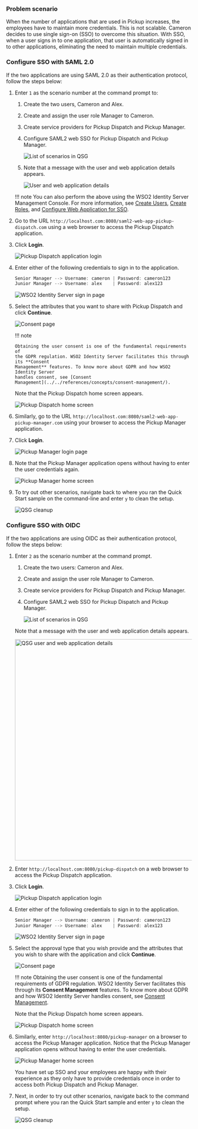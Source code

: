 ### Problem scenario

When the number of applications that are used in Pickup increases, the
employees have to maintain more credentials. This is not scalable.
Cameron decides to use single sign-on (SSO) to overcome this situation.
With SSO, when a user signs in to one application, that
user is automatically signed in to other applications, eliminating
the need to maintain multiple credentials.

<!-- ![QSG SSO scenario](../../assets/img/get-started/qsg-sso-scenario.png)
 -->


<!-- ![QSG SSO scenario2](../../assets/img/get-started/qsg-sso-scenario2.png) -->


### Configure SSO with SAML 2.0

If the two applications are using SAML 2.0 as their authentication
protocol, follow the steps below:

1.  Enter `1` as the scenario number at the
    command prompt to:

    1.  Create the two users, Cameron and Alex.
    2.  Create and assign the user role Manager to Cameron.
    3.  Create service providers for Pickup Dispatch and Pickup Manager.
    4.  Configure SAML2 web SSO for Pickup Dispatch and Pickup
        Manager.
          
        ![List of scenarios in QSG](../../assets/img/get-started/qsg-configure-sso.png)
        
    5.  Note that a message with the user and web application details
        appears.
          
        ![User and web application details](../../assets/img/get-started/qsg-sso-configure-saml-2.png)


    !!! note
        You can also perform the above using the WSO2 Identity Server Management Console.
        For more information, see [Create Users](../../guides/identity-lifecycles/onboard-overview), [Create Roles](../../guides/identity-lifecycles/add-user-roles/), and [Configure Web Application for SSO](../../guides/login/sso-for-saml/).
    

2.  Go to the URL
    `http://localhost.com:8080/saml2-web-app-pickup-dispatch.com` using
    a web browser to access the Pickup Dispatch application.

3.  Click **Login**.
  
    ![Pickup Dispatch application login](../../assets/img/get-started/qsg-sso-dispatch-login.png)
    
4.  Enter either of the following credentials to sign in to the
    application.

    ``` java
    Senior Manager --> Username: cameron | Password: cameron123
    Junior Manager --> Username: alex    | Password: alex123
    ```

    ![WSO2 Identity Server sign in page](../../assets/img/get-started/qsg-sso-login-credentials.png)

5.  Select the attributes that you want to share with Pickup Dispatch and click
    **Continue**.

    ![Consent page](../../assets/img/get-started/qsg-sso-consent.png)

    !!! note
    
        Obtaining the user consent is one of the fundamental requirements of
        the GDPR regulation. WSO2 Identity Server facilitates this through its **Consent
        Management** features. To know more about GDPR and how WSO2 Identity Server
        handles consent, see [Consent
        Management](../../references/concepts/consent-management/).

    Note that the Pickup Dispatch home screen appears.

    ![Pickup Dispatch home screen](../../assets/img/get-started/qsg-sso-dispatch-home.png)

6.  Similarly, go to the URL
    `http://localhost.com:8080/saml2-web-app-pickup-manager.com` using
    your browser to access the Pickup Manager application.

7.  Click **Login**.
  
    ![Pickup Manager login page](../../assets/img/get-started/qsg-sso-manager-login.png)

8.  Note that the Pickup Manager application opens without having to
    enter the user credentials again.
    
    ![Pickup Manager home screen](../../assets/img/get-started/qsg-sso-manager-home.png)

9.  To try out other scenarios, navigate back to where you ran the Quick
    Start sample on the command-line and enter `y` to clean the setup.
      
    ![QSG cleanup](../../assets/img/get-started/qsg-sso-cleanup.png)

### Configure SSO with OIDC

If the two applications are using OIDC as their authentication protocol,
follow the steps below:

1.  Enter `2` as the scenario number at the command prompt.

    1.  Create the two users: Cameron and Alex.
    2.  Create and assign the user role Manager to Cameron.
    3.  Create service providers for Pickup Dispatch and Pickup Manager.
    4.  Configure SAML2 web SSO for Pickup Dispatch and Pickup Manager.

        ![List of scenarios in QSG](../../assets/img/get-started/qsg-configure-sso.png) 
     
    Note that a message with the user and web application details
    appears.

    <img src="../../assets/img/get-started/qsg-configure-sso-2.png" width="600" alt="QSG user and web application details"/>

2.  Enter `http://localhost.com:8080/pickup-dispatch` on a web browser to access the Pickup Dispatch application.

3.  Click **Login**.
  
    ![Pickup Dispatch application login](../../assets/img/get-started/qsg-sso-dispatch-login.png)
    
4.  Enter either of the following credentials to sign in to the
    application.

    ``` java
    Senior Manager --> Username: cameron | Password: cameron123
    Junior Manager --> Username: alex    | Password: alex123
    ```

    ![WSO2 Identity Server sign in page](../../assets/img/get-started/qsg-sso-login-credentials.png)

5.  Select the approval type that you wish provide and the attributes
    that you wish to share with the application and click **Continue**.
      
    ![Consent page](../../assets/img/get-started/qsg-oidc-consent.png)

    !!! note
        Obtaining the user consent is one of the fundamental requirements of
        GDPR regulation. WSO2 Identity Server facilitates this through its **Consent
        Management** features. To know more about GDPR and how WSO2 Identity Server
        handles consent, see [Consent
        Management](../../references/concepts/consent-management/).
    

    Note that the Pickup Dispatch home screen appears.

    ![Pickup Dispatch home screen](../../assets/img/get-started/qsg-sso-dispatch-home.png)

6.  Similarly, enter `http://localhost:8080/pickup-manager`
    on a browser to access the Pickup Manager application. Notice that
    the Pickup Manager application opens without having to enter the
    user credentials.  
      
    ![Pickup Manager home screen](../../assets/img/get-started/qsg-sso-manager-home.png)
     
    You have set up SSO and your employees are happy with their
    experience as they only have to provide credentials once in order to
    access both Pickup Dispatch and Pickup Manager.

7.  Next, in order to try out other scenarios, navigate back to the
    command prompt where you ran the Quick Start sample and enter
    `y` to clean the setup.
      
    ![QSG cleanup](../../assets/img/get-started/qsg-sso-cleanup.png)
    
